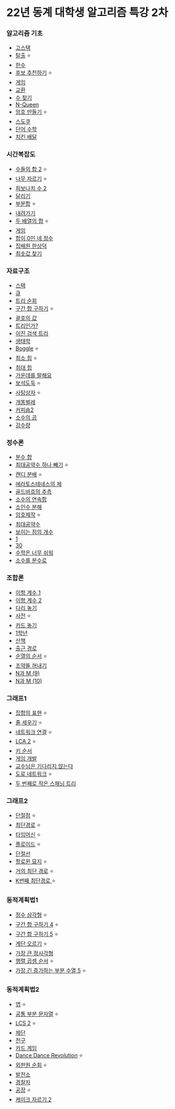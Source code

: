# 22년 동계 대학생 알고리즘 특강 2차
### 알고리즘 기초
  - [고스택](https://www.acmicpc.net/problem/3425)
  - [탈출](https://www.acmicpc.net/problem/3055) ⭐
  - [한수](https://www.acmicpc.net/problem/1065)
  - [후보 추천하기](https://www.acmicpc.net/problem/1713) ⭐
  - [게임](https://www.acmicpc.net/problem/1103)
  - [교환](https://www.acmicpc.net/problem/1039)
  - [수 찾기](https://www.acmicpc.net/problem/1920)
  - [N-Queen](https://www.acmicpc.net/problem/9663)
  - [암호 만들기](https://www.acmicpc.net/problem/1759) ⭐
  - [스도쿠](https://www.acmicpc.net/problem/2580)
  - [단어 수학](https://www.acmicpc.net/problem/1339)
  - [치킨 배달](https://www.acmicpc.net/problem/15686)


### 시간복잡도
  - [수들의 합 2](https://www.acmicpc.net/problem/2003) ⭐
  - [나무 자르기](https://www.acmicpc.net/problem/2805) ⭐
  - [피보나치 수 2](https://www.acmicpc.net/problem/2748)
  - [달리기](https://www.acmicpc.net/problem/2517)
  - [부분합](https://www.acmicpc.net/problem/1806) ⭐
  - [내려가기](https://www.acmicpc.net/problem/2096)
  - [두 배열의 합](https://www.acmicpc.net/problem/2143) ⭐
  - [게임](https://www.acmicpc.net/problem/1072)
  - [합이 0인 네 정수](https://www.acmicpc.net/problem/7453)
  - [집배원 한상덕](https://www.acmicpc.net/problem/2842)
  - [최솟값 찾기](https://www.acmicpc.net/problem/11003)


### 자료구조
  - [스택](https://www.acmicpc.net/problem/10828)
  - [큐](https://www.acmicpc.net/problem/10845)
  - [트리 순회](https://www.acmicpc.net/problem/1991)
  - [구간 합 구하기](https://www.acmicpc.net/problem/2042) ⭐
  - [괄호의 값](https://www.acmicpc.net/problem/2504)
  - [트리인가?](https://www.acmicpc.net/problem/6416)
  - [이진 검색 트리](https://www.acmicpc.net/problem/5639)
  - [생태학](https://www.acmicpc.net/problem/4358)
  - [Boggle](https://www.acmicpc.net/problem/9202) ⭐
  - [최소 힙](https://www.acmicpc.net/problem/1927) ⭐
  - [최대 힙](https://www.acmicpc.net/problem/11279)
  - [가운데를 말해요](https://www.acmicpc.net/problem/1655)
  - [보석도둑](https://www.acmicpc.net/problem/1202) ⭐
  - [사탕상자](https://www.acmicpc.net/problem/2243) ⭐
  - [개똥벌레](https://www.acmicpc.net/problem/3020)
  - [커피숍2](https://www.acmicpc.net/problem/1275)
  - [소수의 곱](https://www.acmicpc.net/problem/2014)
  - [강수량](https://www.acmicpc.net/problem/2094)


### 정수론
  - [분수 합](https://www.acmicpc.net/problem/1735)
  - [최대공약수 하나 빼기](https://www.acmicpc.net/problem/14476) ⭐
  - [캔디 분배](https://www.acmicpc.net/problem/3955) ⭐
  - [에라토스테네스의 체](https://www.acmicpc.net/problem/2960)
  - [골드바흐의 추측](https://www.acmicpc.net/problem/6588)
  - [소수의 연속합](https://www.acmicpc.net/problem/1644)
  - [소인수 분해](https://www.acmicpc.net/problem/11653)
  - [암호제작](https://www.acmicpc.net/problem/1837) ⭐
  - [최대공약수](https://www.acmicpc.net/problem/2824)
  - [보이는 점의 개수](https://www.acmicpc.net/problem/2725)
  - [1](https://www.acmicpc.net/problem/4375)
  - [30](https://www.acmicpc.net/problem/10610)
  - [수학은 너무 쉬워](https://www.acmicpc.net/problem/2904)
  - [소수를 분수로](https://www.acmicpc.net/problem/5376)


### 조합론
  - [이항 계수 1](https://www.acmicpc.net/problem/11050)
  - [이항 계수 2](https://www.acmicpc.net/problem/11051)
  - [다리 놓기](https://www.acmicpc.net/problem/1010)
  - [사전](https://www.acmicpc.net/problem/1256) ⭐
  - [카드 놓기](https://www.acmicpc.net/problem/5568)
  - [1학년](https://www.acmicpc.net/problem/5557)
  - [산책](https://www.acmicpc.net/problem/5573)
  - [출근 경로](https://www.acmicpc.net/problem/5569)
  - [순열의 순서](https://www.acmicpc.net/problem/1722) ⭐
  - [조약돌 꺼내기](https://www.acmicpc.net/problem/13251)
  - [N과 M (9)](https://www.acmicpc.net/problem/15663)
  - [N과 M (10)](https://www.acmicpc.net/problem/15664)
  
  
### 그래프1
  - [집합의 표현](https://www.acmicpc.net/problem/1717) ⭐
  - [줄 세우기](https://www.acmicpc.net/problem/2252) ⭐
  - [네트워크 연결](https://www.acmicpc.net/problem/1922) ⭐
  - [LCA 2](https://www.acmicpc.net/problem/11438) ⭐
  - [키 순서](https://www.acmicpc.net/problem/2458)
  - [게임 개발](https://www.acmicpc.net/problem/1516)
  - [교수님은 기다리지 않는다](https://www.acmicpc.net/problem/3830)
  - [도로 네트워크](https://www.acmicpc.net/problem/3176) ⭐
  - [두 번째로 작은 스패닝 트리](https://www.acmicpc.net/problem/1626)

  
### 그래프2
  - [단절점](https://www.acmicpc.net/problem/11266) ⭐
  - [최단경로](https://www.acmicpc.net/problem/1753) ⭐
  - [타임머신](https://www.acmicpc.net/problem/11657) ⭐
  - [플로이드](https://www.acmicpc.net/problem/11404) ⭐
  - [단절선](https://www.acmicpc.net/problem/11400)
  - [할로윈 묘지](https://www.acmicpc.net/problem/3860) ⭐
  - [거의 최단 경로](https://www.acmicpc.net/problem/5719) ⭐
  - [K번째 최단경로 ](https://www.acmicpc.net/problem/1854) ⭐


### 동적계획법1
  - [정수 삼각형](https://www.acmicpc.net/problem/1932) ⭐
  - [구간 합 구하기 4](https://www.acmicpc.net/problem/11659) ⭐
  - [구간 합 구하기 5](https://www.acmicpc.net/problem/11660) ⭐
  - [계단 오르기](https://www.acmicpc.net/problem/2579) ⭐
  - [가장 큰 정사각형](https://www.acmicpc.net/problem/1915)
  - [행렬 곱셈 순서](https://www.acmicpc.net/problem/11049) ⭐
  - [가장 긴 증가하는 부분 수열 5](https://www.acmicpc.net/problem/14003) ⭐


### 동적계획법2
  - [앱](https://www.acmicpc.net/problem/7579) ⭐
  - [공통 부분 문자열](https://www.acmicpc.net/problem/5582) ⭐
  - [LCS 2](https://www.acmicpc.net/problem/9252) ⭐
  - [제단](https://www.acmicpc.net/problem/5626)
  - [전구](https://www.acmicpc.net/problem/2449)
  - [카드 게임](https://www.acmicpc.net/problem/11062)
  - [Dance Dance Revolution](https://www.acmicpc.net/problem/2342) ⭐
  - [외판원 순회](https://www.acmicpc.net/problem/2098) ⭐
  - [발전소](https://www.acmicpc.net/problem/1102)
  - [경찰차](https://www.acmicpc.net/problem/2618)
  - [공장](https://www.acmicpc.net/problem/7578) ⭐
  - [케이크 자르기 2](https://www.acmicpc.net/problem/10714)

